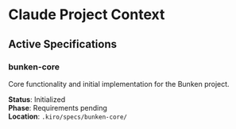 # Claude Project Context

## Active Specifications

### bunken-core
Core functionality and initial implementation for the Bunken project.

**Status**: Initialized  
**Phase**: Requirements pending  
**Location**: `.kiro/specs/bunken-core/`